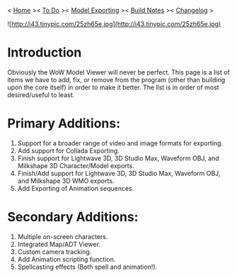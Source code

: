 < <a href='http://code.google.com/p/wowmodelviewer/wiki/Home'>Home</a> ><
<a href='http://code.google.com/p/wowmodelviewer/wiki/ToDo'>To Do</a> ><
<a href='http://code.google.com/p/wowmodelviewer/wiki/Exporting'>Model Exporting</a> ><
<a href='http://wowmodelviewer.googlecode.com/svn/trunk/doc/buildnotes.txt'>Build Notes</a> ><
<a href='http://wowmodelviewer.googlecode.com/svn/trunk/doc/ChangeLog.txt'>Changelog</a> >

![http://i43.tinypic.com/25zh65e.jpg](http://i43.tinypic.com/25zh65e.jpg)
# Introduction #

Obviously the WoW Model Viewer will never be perfect. This page is a list of items we have to add, fix, or remove from the program (other than building upon the core itself) in order to make it better. The list is in order of most desired/useful to least.

# Primary Additions: #
  1. Support for a broader range of video and image formats for exporting.
  1. Add support for Collada Exporting.
  1. Finish support for Lightwave 3D, 3D Studio Max, Waveform OBJ, and Milkshape 3D Character/Model exports.
  1. Finish/Add support for Lightwave 3D, 3D Studio Max, Waveform OBJ, and Milkshape 3D WMO exports.
  1. Add Exporting of Animation sequences.

# Secondary Additions: #
  1. Multiple on-screen characters.
  1. Integrated Map/ADT Viewer.
  1. Custom camera tracking.
  1. Add Animation scripting function.
  1. Spellcasting effects (Both spell and animation!).